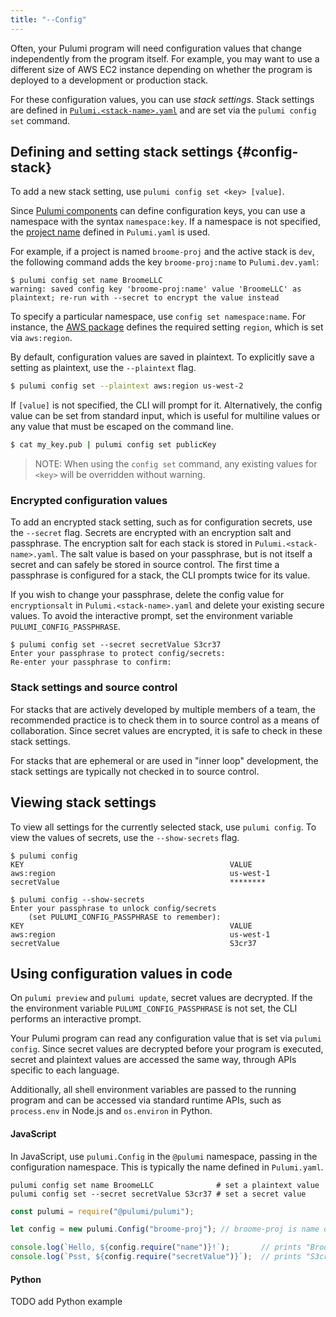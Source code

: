 ```yaml
---
title: "--Config"
---
```


Often, your Pulumi program will need configuration values that change independently from the program itself. For example, you may want to use a different size of AWS EC2 instance depending on whether the program is deployed to a development or production stack. 

For these configuration values, you can use _stack settings_. Stack settings are defined in [`Pulumi.<stack-name>.yaml`] and are set via the `pulumi config set` command. 

## Defining and setting stack settings {#config-stack}

To add a new stack setting, use `pulumi config set <key> [value]`. 

Since [Pulumi components](./resource.html) can define configuration keys, you can use a namespace with the syntax  `namespace:key`. If a namespace is not specified, the [project name] defined in `Pulumi.yaml` is used. 

For example, if a project is named `broome-proj` and the active stack is `dev`, the following command adds the key  `broome-proj:name` to `Pulumi.dev.yaml`:

```
$ pulumi config set name BroomeLLC
warning: saved config key 'broome-proj:name' value 'BroomeLLC' as plaintext; re-run with --secret to encrypt the value instead
```

To specify a particular namespace, use `config set namespace:name`. For instance, the [AWS package](./aws.html) defines the required setting `region`, which is set via `aws:region`.

By default, configuration values are saved in plaintext. To explicitly save a setting as plaintext, use the `--plaintext` flag.

```bash
$ pulumi config set --plaintext aws:region us-west-2
```

If `[value]` is not specified, the CLI will prompt for it. Alternatively, the config value can be set from standard input, which is useful for multiline values or any value that must be escaped on the command line. 

```bash
$ cat my_key.pub | pulumi config set publicKey
```

> NOTE: When using the `config set` command, any existing values for `<key>` will be overridden without warning. 

### Encrypted configuration values

To add an encrypted stack setting, such as for configuration secrets, use the `--secret` flag. Secrets are encrypted with an encryption salt and passphrase. The encryption salt for each stack is stored in `Pulumi.<stack-name>.yaml`. The salt value is based on your passphrase, but is not itself a secret and can safely be stored in source control. The first time a passphrase is configured for a stack, the CLI prompts twice for its value. 

If you wish to change your passphrase, delete the config value for `encryptionsalt` in `Pulumi.<stack-name>.yaml` and delete your existing secure values. To avoid the interactive prompt, set the environment variable `PULUMI_CONFIG_PASSPHRASE`.

```
$ pulumi config set --secret secretValue S3cr37
Enter your passphrase to protect config/secrets: 
Re-enter your passphrase to confirm: 
```

### Stack settings and source control

For stacks that are actively developed by multiple members of a team, the recommended practice is to check them in to source control as a means of collaboration. Since secret values are encrypted, it is safe to check in these stack settings.

For stacks that are ephemeral or are used in "inner loop" development, the stack settings are typically not checked in to source control.

## Viewing stack settings

To view all settings for the currently selected stack, use `pulumi config`. To view the values of secrets, use the `--show-secrets` flag.

```
$ pulumi config
KEY                                              VALUE                                           
aws:region                                       us-west-1                                       
secretValue                                      ********                                        
```

```
$ pulumi config --show-secrets
Enter your passphrase to unlock config/secrets
    (set PULUMI_CONFIG_PASSPHRASE to remember): 
KEY                                              VALUE                                           
aws:region                                       us-west-1                                       
secretValue                                      S3cr37                                          
```

## Using configuration values in code

On `pulumi preview` and `pulumi update`, secret values are decrypted. If the the environment variable `PULUMI_CONFIG_PASSPHRASE` is not set, the CLI performs an interactive prompt.

Your Pulumi program can read any configuration value that is set via `pulumi config`. Since secret values are decrypted before your program is executed, secret and plaintext values are accessed the same way, through APIs specific to each language.

Additionally, all shell environment variables are passed to the running program and can be accessed via standard runtime APIs, such as `process.env` in Node.js and `os.environ` in Python.

#### JavaScript

In JavaScript, use `pulumi.Config` in the `@pulumi` namespace, passing in the configuration namespace. This is typically  the name defined in `Pulumi.yaml`.

```
pulumi config set name BroomeLLC              # set a plaintext value
pulumi config set --secret secretValue S3cr37 # set a secret value
```

```javascript
const pulumi = require("@pulumi/pulumi");

let config = new pulumi.Config("broome-proj"); // broome-proj is name defined in Pulumi.yaml

console.log(`Hello, ${config.require("name")}!`);	    // prints "BroomeLLC"
console.log(`Psst, ${config.require("secretValue")}`);  // prints "S3cr37"
```

#### Python

TODO add Python example

<!-- MARKDOWN LINKS -->

[`Pulumi.<stack-name>.yaml`]: ./project#stack-settings-file
[project name]: ./project#project-name
[AWS package]: ./aws.html
